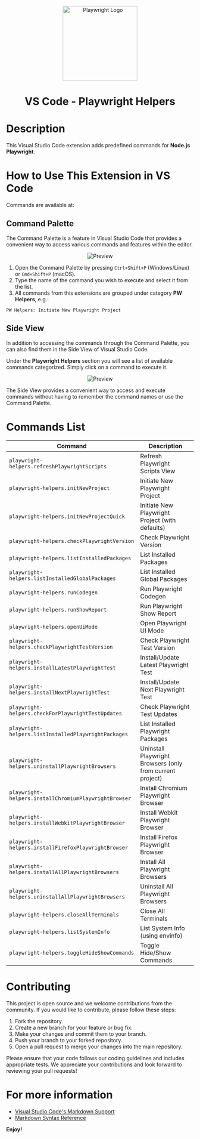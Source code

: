 <p align="center">
  <img src="https://github.com/jaktestowac/vscode-playwright-helpers/blob/main/media/playwright-logo.png?raw=true" width="200px" alt="Playwright Logo">
</p>

<h1 align="center">VS Code - Playwright Helpers</h1>

# Description

This Visual Studio Code extension adds predefined commands for **Node.js Playwright**.

# How to Use This Extension in VS Code

Commands are available at:

## Command Palette

The Command Palette is a feature in Visual Studio Code that provides a convenient way to access various commands and features within the editor.

<p align="center">
  <img src="https://github.com/jaktestowac/vscode-playwright-helpers/blob/main/media/preview-2.gif?raw=true" alt="Preview">
</p>

1. Open the Command Palette by pressing `Ctrl+Shift+P` (Windows/Linux) or `Cmd+Shift+P` (macOS).
2. Type the name of the command you wish to execute and select it from the list.
3. All commands from this extensions are grouped under category **PW Helpers**, e.g.:

```
PW Helpers: Initiate New Playwright Project
```

## Side View

In addition to accessing the commands through the Command Palette, you can also find them in the Side View of Visual Studio Code.

Under the **Playwright Helpers** section you will see a list of available commands categorized. Simply click on a command to execute it.

<p align="center">
  <img src="https://github.com/jaktestowac/vscode-playwright-helpers/blob/main/media/preview-1.gif?raw=true" alt="Preview">
</p>

The Side View provides a convenient way to access and execute commands without having to remember the command names or use the Command Palette.

# Commands List

| Command                                               | Description                                               |
| ----------------------------------------------------- | --------------------------------------------------------- |
| `playwright-helpers.refreshPlaywrightScripts`         | Refresh Playwright Scripts View                           |
| `playwright-helpers.initNewProject`                   | Initiate New Playwright Project                           |
| `playwright-helpers.initNewProjectQuick`              | Initiate New Playwright Project (with defaults)           |
| `playwright-helpers.checkPlaywrightVersion`           | Check Playwright Version                                  |
| `playwright-helpers.listInstalledPackages`            | List Installed Packages                                   |
| `playwright-helpers.listInstalledGlobalPackages`      | List Installed Global Packages                            |
| `playwright-helpers.runCodegen`                       | Run Playwright Codegen                                    |
| `playwright-helpers.runShowReport`                    | Run Playwright Show Report                                |
| `playwright-helpers.openUiMode`                       | Open Playwright UI Mode                                   |
| `playwright-helpers.checkPlaywrightTestVersion`       | Check Playwright Test Version                             |
| `playwright-helpers.installLatestPlaywrightTest`      | Install/Update Latest Playwright Test                     |
| `playwright-helpers.installNextPlaywrightTest`        | Install/Update Next Playwright Test                       |
| `playwright-helpers.checkForPlaywrightTestUpdates`    | Check Playwright Test Updates                             |
| `playwright-helpers.listInstalledPlaywrightPackages`  | List Installed Playwright Packages                        |
| `playwright-helpers.uninstallPlaywrightBrowsers`      | Uninstall Playwright Browsers (only from current project) |
| `playwright-helpers.installChromiumPlaywrightBrowser` | Install Chromium Playwright Browser                       |
| `playwright-helpers.installWebkitPlaywrightBrowser`   | Install Webkit Playwright Browser                         |
| `playwright-helpers.installFirefoxPlaywrightBrowser`  | Install Firefox Playwright Browser                        |
| `playwright-helpers.installAllPlaywrightBrowsers`     | Install All Playwright Browsers                           |
| `playwright-helpers.uninstallAllPlaywrightBrowsers`   | Uninstall All Playwright Browsers                         |
| `playwright-helpers.closeAllTerminals`                | Close All Terminals                                       |
| `playwright-helpers.listSystemInfo`                   | List System Info (using envinfo)                          |
| `playwright-helpers.toggleHideShowCommands`           | Toggle Hide/Show Commands                                 |

# Contributing

This project is open source and we welcome contributions from the community. If you would like to contribute, please follow these steps:

1. Fork the repository.
2. Create a new branch for your feature or bug fix.
3. Make your changes and commit them to your branch.
4. Push your branch to your forked repository.
5. Open a pull request to merge your changes into the main repository.

Please ensure that your code follows our coding guidelines and includes appropriate tests. We appreciate your contributions and look forward to reviewing your pull requests!

# For more information

- [Visual Studio Code's Markdown Support](http://code.visualstudio.com/docs/languages/markdown)
- [Markdown Syntax Reference](https://help.github.com/articles/markdown-basics/)

**Enjoy!**
